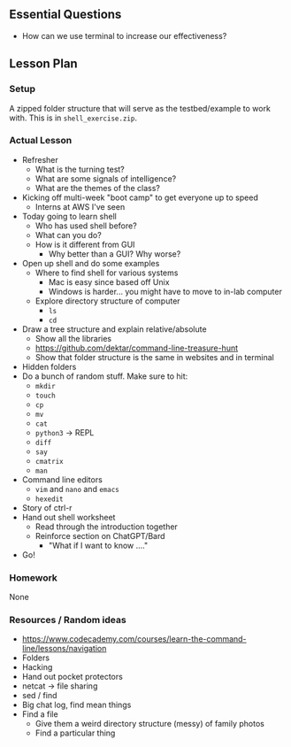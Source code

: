 ## Essential Questions

- How can we use terminal to increase our effectiveness?

## Lesson Plan

### Setup

A zipped folder structure that will serve as the testbed/example to work with.
This is in `shell_exercise.zip`.

### Actual Lesson

- Refresher
    - What is the turning test?
    - What are some signals of intelligence?
    - What are the themes of the class?
- Kicking off multi-week "boot camp" to get everyone up to speed
    - Interns at AWS I've seen
- Today going to learn shell
    - Who has used shell before?
    - What can you do?
    - How is it different from GUI
        - Why better than a GUI? Why worse?
- Open up shell and do some examples
    - Where to find shell for various systems
        - Mac is easy since based off Unix
        - Windows is harder... you might have to move to in-lab computer
    - Explore directory structure of computer
        - `ls`
        - `cd`
- Draw a tree structure and explain relative/absolute
    - Show all the libraries
    - https://github.com/dektar/command-line-treasure-hunt
    - Show that folder structure is the same in websites and in terminal
- Hidden folders
- Do a bunch of random stuff. Make sure to hit:
    - `mkdir`
    - `touch`
    - `cp`
    - `mv`
    - `cat`
    - `python3` -> REPL
    - `diff`
    - `say`
    - `cmatrix`
    - `man`
- Command line editors
    - `vim` and `nano` and `emacs`
    - `hexedit`
- Story of ctrl-r
- Hand out shell worksheet
    - Read through the introduction together
    - Reinforce section on ChatGPT/Bard
        - "What if I want to know ...."
- Go!

### Homework

None

### Resources / Random ideas

- https://www.codecademy.com/courses/learn-the-command-line/lessons/navigation
- Folders
- Hacking
- Hand out pocket protectors
- netcat -> file sharing
- sed / find
- Big chat log, find mean things
- Find a file
    - Give them a weird directory structure (messy) of family photos
    - Find a particular thing